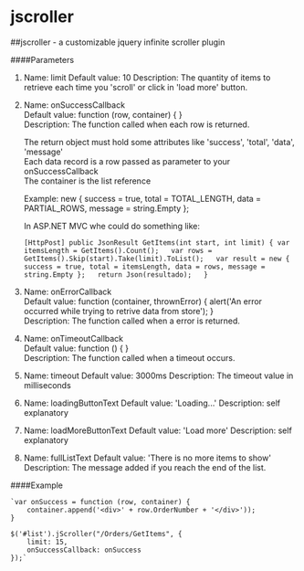 jscroller
=========

##jscroller - a customizable jquery infinite scroller plugin
 
####Parameters

1.	Name: limit
	Default value: 10
	Description: The quantity of items to retrieve each time you 'scroll' or click in 'load more' button.
 
2.	Name: onSuccessCallback  
	Default value: function (row, container) { }  
	Description: The function called when each row is returned.  
 
	The return object must hold some attributes like 'success', 'total', 'data', 'message'  
	Each data record is a row passed as parameter to your onSuccessCallback  
	The container is the list reference  
 
	Example: new { success = true, total = TOTAL_LENGTH, data = PARTIAL_ROWS, message = string.Empty };  
 
	In ASP.NET MVC whe could do something like:  
 
	`[HttpPost]
	public JsonResult GetItems(int start, int limit)
	{
		var itemsLength = GetItems().Count();  
		var rows = GetItems().Skip(start).Take(limit).ToList();  
		var result = new { success = true, total = itemsLength, data = rows, message = string.Empty };  
		return Json(resultado);  
	}`
 
3.	Name: onErrorCallback  
	Default value: function (container, thrownError) { alert('An error occurred while trying to retrive data from store'); }  
	Description: The function called when a error is returned.  
 
4.	Name: onTimeoutCallback  
	Default value: function () { }  
	Description: The function called when a timeout occurs.
 
5.	Name: timeout
	Default value: 3000ms
	Description: The timeout value in milliseconds
 
6.	Name: loadingButtonText
	Default value: 'Loading...'
	Description: self explanatory
 
7.	Name: loadMoreButtonText
	Default value: 'Load more'
	Description: self explanatory
 	
8.	Name: fullListText
	Default value: 'There is no more items to show'
	Description: The message added if you reach the end of the list.
 
####Example
 
    `var onSuccess = function (row, container) {
		container.append('<div>' + row.OrderNumber + '</div>'));
    }
 	
	$('#list').jScroller("/Orders/GetItems", {
        limit: 15,
        onSuccessCallback: onSuccess
    });`